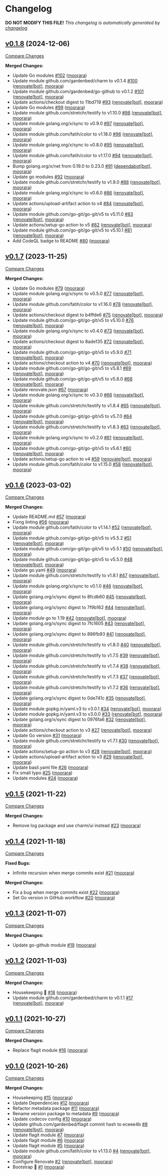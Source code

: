 # Changelog

**DO NOT MODIFY THIS FILE!**
*This changelog is automatically generated by [changelog](https://github.com/gardenbed/changelog)*


## [v0.1.8](https://github.com/gardenbed/changelog/tree/v0.1.8) (2024-12-06)

[Compare Changes](https://github.com/gardenbed/changelog/compare/v0.1.7...v0.1.8)

**Merged Changes:**

  - Update Go modules [#102](https://github.com/gardenbed/changelog/pull/102) ([moorara](https://github.com/moorara))
  - Update module github.com/gardenbed/charm to v0.1.4 [#100](https://github.com/gardenbed/changelog/pull/100) ([renovate[bot]](https://github.com/apps/renovate), [moorara](https://github.com/moorara))
  - Update module github.com/gardenbed/go-github to v0.1.2 [#101](https://github.com/gardenbed/changelog/pull/101) ([renovate[bot]](https://github.com/apps/renovate), [moorara](https://github.com/moorara))
  - Update actions/checkout digest to 11bd719 [#93](https://github.com/gardenbed/changelog/pull/93) ([renovate[bot]](https://github.com/apps/renovate), [moorara](https://github.com/moorara))
  - Update Go modules [#99](https://github.com/gardenbed/changelog/pull/99) ([moorara](https://github.com/moorara))
  - Update module github.com/stretchr/testify to v1.10.0 [#98](https://github.com/gardenbed/changelog/pull/98) ([renovate[bot]](https://github.com/apps/renovate), [moorara](https://github.com/moorara))
  - Update module golang.org/x/sync to v0.9.0 [#97](https://github.com/gardenbed/changelog/pull/97) ([renovate[bot]](https://github.com/apps/renovate), [moorara](https://github.com/moorara))
  - Update module github.com/fatih/color to v1.18.0 [#96](https://github.com/gardenbed/changelog/pull/96) ([renovate[bot]](https://github.com/apps/renovate), [moorara](https://github.com/moorara))
  - Update module golang.org/x/sync to v0.8.0 [#95](https://github.com/gardenbed/changelog/pull/95) ([renovate[bot]](https://github.com/apps/renovate), [moorara](https://github.com/moorara))
  - Update module github.com/fatih/color to v1.17.0 [#94](https://github.com/gardenbed/changelog/pull/94) ([renovate[bot]](https://github.com/apps/renovate), [moorara](https://github.com/moorara))
  - Bump golang.org/x/net from 0.19.0 to 0.23.0 [#91](https://github.com/gardenbed/changelog/pull/91) ([dependabot[bot]](https://github.com/apps/dependabot), [moorara](https://github.com/moorara))
  - Update go modules [#92](https://github.com/gardenbed/changelog/pull/92) ([moorara](https://github.com/moorara))
  - Update module github.com/stretchr/testify to v1.9.0 [#88](https://github.com/gardenbed/changelog/pull/88) ([renovate[bot]](https://github.com/apps/renovate), [moorara](https://github.com/moorara))
  - Update module golang.org/x/sync to v0.6.0 [#86](https://github.com/gardenbed/changelog/pull/86) ([renovate[bot]](https://github.com/apps/renovate), [moorara](https://github.com/moorara))
  - Update actions/upload-artifact action to v4 [#84](https://github.com/gardenbed/changelog/pull/84) ([renovate[bot]](https://github.com/apps/renovate), [moorara](https://github.com/moorara))
  - Update module github.com/go-git/go-git/v5 to v5.11.0 [#83](https://github.com/gardenbed/changelog/pull/83) ([renovate[bot]](https://github.com/apps/renovate), [moorara](https://github.com/moorara))
  - Update actions/setup-go action to v5 [#82](https://github.com/gardenbed/changelog/pull/82) ([renovate[bot]](https://github.com/apps/renovate), [moorara](https://github.com/moorara))
  - Update module github.com/go-git/go-git/v5 to v5.10.1 [#81](https://github.com/gardenbed/changelog/pull/81) ([renovate[bot]](https://github.com/apps/renovate), [moorara](https://github.com/moorara))
  - Add CodeQL badge to README [#80](https://github.com/gardenbed/changelog/pull/80) ([moorara](https://github.com/moorara))


## [v0.1.7](https://github.com/gardenbed/changelog/tree/v0.1.7) (2023-11-25)

[Compare Changes](https://github.com/gardenbed/changelog/compare/v0.1.6...v0.1.7)

**Merged Changes:**

  - Update Go modules [#79](https://github.com/gardenbed/changelog/pull/79) ([moorara](https://github.com/moorara))
  - Update module golang.org/x/sync to v0.5.0 [#77](https://github.com/gardenbed/changelog/pull/77) ([renovate[bot]](https://github.com/apps/renovate), [moorara](https://github.com/moorara))
  - Update module github.com/fatih/color to v1.16.0 [#78](https://github.com/gardenbed/changelog/pull/78) ([renovate[bot]](https://github.com/apps/renovate), [moorara](https://github.com/moorara))
  - Update actions/checkout digest to b4ffde6 [#75](https://github.com/gardenbed/changelog/pull/75) ([renovate[bot]](https://github.com/apps/renovate), [moorara](https://github.com/moorara))
  - Update module github.com/go-git/go-git/v5 to v5.10.0 [#76](https://github.com/gardenbed/changelog/pull/76) ([renovate[bot]](https://github.com/apps/renovate), [moorara](https://github.com/moorara))
  - Update module golang.org/x/sync to v0.4.0 [#73](https://github.com/gardenbed/changelog/pull/73) ([renovate[bot]](https://github.com/apps/renovate), [moorara](https://github.com/moorara))
  - Update actions/checkout digest to 8ade135 [#72](https://github.com/gardenbed/changelog/pull/72) ([renovate[bot]](https://github.com/apps/renovate), [moorara](https://github.com/moorara))
  - Update module github.com/go-git/go-git/v5 to v5.9.0 [#71](https://github.com/gardenbed/changelog/pull/71) ([renovate[bot]](https://github.com/apps/renovate), [moorara](https://github.com/moorara))
  - Update actions/checkout action to v4 [#70](https://github.com/gardenbed/changelog/pull/70) ([renovate[bot]](https://github.com/apps/renovate), [moorara](https://github.com/moorara))
  - Update module github.com/go-git/go-git/v5 to v5.8.1 [#69](https://github.com/gardenbed/changelog/pull/69) ([renovate[bot]](https://github.com/apps/renovate), [moorara](https://github.com/moorara))
  - Update module github.com/go-git/go-git/v5 to v5.8.0 [#68](https://github.com/gardenbed/changelog/pull/68) ([renovate[bot]](https://github.com/apps/renovate), [moorara](https://github.com/moorara))
  - Update renovate.json [#67](https://github.com/gardenbed/changelog/pull/67) ([moorara](https://github.com/moorara))
  - Update module golang.org/x/sync to v0.3.0 [#66](https://github.com/gardenbed/changelog/pull/66) ([renovate[bot]](https://github.com/apps/renovate), [moorara](https://github.com/moorara))
  - Update module github.com/stretchr/testify to v1.8.4 [#65](https://github.com/gardenbed/changelog/pull/65) ([renovate[bot]](https://github.com/apps/renovate), [moorara](https://github.com/moorara))
  - Update module github.com/go-git/go-git/v5 to v5.7.0 [#64](https://github.com/gardenbed/changelog/pull/64) ([renovate[bot]](https://github.com/apps/renovate), [moorara](https://github.com/moorara))
  - Update module github.com/stretchr/testify to v1.8.3 [#63](https://github.com/gardenbed/changelog/pull/63) ([renovate[bot]](https://github.com/apps/renovate), [moorara](https://github.com/moorara))
  - Update module golang.org/x/sync to v0.2.0 [#61](https://github.com/gardenbed/changelog/pull/61) ([renovate[bot]](https://github.com/apps/renovate), [moorara](https://github.com/moorara))
  - Update module github.com/go-git/go-git/v5 to v5.6.1 [#60](https://github.com/gardenbed/changelog/pull/60) ([renovate[bot]](https://github.com/apps/renovate), [moorara](https://github.com/moorara))
  - Update actions/setup-go action to v4 [#59](https://github.com/gardenbed/changelog/pull/59) ([renovate[bot]](https://github.com/apps/renovate), [moorara](https://github.com/moorara))
  - Update module github.com/fatih/color to v1.15.0 [#58](https://github.com/gardenbed/changelog/pull/58) ([renovate[bot]](https://github.com/apps/renovate), [moorara](https://github.com/moorara))


## [v0.1.6](https://github.com/gardenbed/changelog/tree/v0.1.6) (2023-03-02)

[Compare Changes](https://github.com/gardenbed/changelog/compare/v0.1.5...v0.1.6)

**Merged Changes:**

  - Update README.md [#57](https://github.com/gardenbed/changelog/pull/57) ([moorara](https://github.com/moorara))
  - Fixng linting [#56](https://github.com/gardenbed/changelog/pull/56) ([moorara](https://github.com/moorara))
  - Update module github.com/fatih/color to v1.14.1 [#52](https://github.com/gardenbed/changelog/pull/52) ([renovate[bot]](https://github.com/apps/renovate), [moorara](https://github.com/moorara))
  - Update module github.com/go-git/go-git/v5 to v5.5.2 [#51](https://github.com/gardenbed/changelog/pull/51) ([renovate[bot]](https://github.com/apps/renovate), [moorara](https://github.com/moorara))
  - Update module github.com/go-git/go-git/v5 to v5.5.1 [#50](https://github.com/gardenbed/changelog/pull/50) ([renovate[bot]](https://github.com/apps/renovate), [moorara](https://github.com/moorara))
  - Update module github.com/go-git/go-git/v5 to v5.5.0 [#48](https://github.com/gardenbed/changelog/pull/48) ([renovate[bot]](https://github.com/apps/renovate), [moorara](https://github.com/moorara))
  - Update go.yaml [#49](https://github.com/gardenbed/changelog/pull/49) ([moorara](https://github.com/moorara))
  - Update module github.com/stretchr/testify to v1.8.1 [#47](https://github.com/gardenbed/changelog/pull/47) ([renovate[bot]](https://github.com/apps/renovate), [moorara](https://github.com/moorara))
  - Update module golang.org/x/sync to v0.1.0 [#46](https://github.com/gardenbed/changelog/pull/46) ([renovate[bot]](https://github.com/apps/renovate), [moorara](https://github.com/moorara))
  - Update golang.org/x/sync digest to 8fcdb60 [#45](https://github.com/gardenbed/changelog/pull/45) ([renovate[bot]](https://github.com/apps/renovate), [moorara](https://github.com/moorara))
  - Update golang.org/x/sync digest to 7f9b162 [#44](https://github.com/gardenbed/changelog/pull/44) ([renovate[bot]](https://github.com/apps/renovate), [moorara](https://github.com/moorara))
  - Update module go to 1.19 [#42](https://github.com/gardenbed/changelog/pull/42) ([renovate[bot]](https://github.com/apps/renovate), [moorara](https://github.com/moorara))
  - Update golang.org/x/sync digest to 7fc1605 [#43](https://github.com/gardenbed/changelog/pull/43) ([renovate[bot]](https://github.com/apps/renovate), [moorara](https://github.com/moorara))
  - Update golang.org/x/sync digest to 886fb93 [#41](https://github.com/gardenbed/changelog/pull/41) ([renovate[bot]](https://github.com/apps/renovate), [moorara](https://github.com/moorara))
  - Update module github.com/stretchr/testify to v1.8.0 [#40](https://github.com/gardenbed/changelog/pull/40) ([renovate[bot]](https://github.com/apps/renovate), [moorara](https://github.com/moorara))
  - Update module github.com/stretchr/testify to v1.7.5 [#39](https://github.com/gardenbed/changelog/pull/39) ([renovate[bot]](https://github.com/apps/renovate), [moorara](https://github.com/moorara))
  - Update module github.com/stretchr/testify to v1.7.4 [#38](https://github.com/gardenbed/changelog/pull/38) ([renovate[bot]](https://github.com/apps/renovate), [moorara](https://github.com/moorara))
  - Update module github.com/stretchr/testify to v1.7.3 [#37](https://github.com/gardenbed/changelog/pull/37) ([renovate[bot]](https://github.com/apps/renovate), [moorara](https://github.com/moorara))
  - Update module github.com/stretchr/testify to v1.7.2 [#36](https://github.com/gardenbed/changelog/pull/36) ([renovate[bot]](https://github.com/apps/renovate), [moorara](https://github.com/moorara))
  - Update golang.org/x/sync digest to 0de741c [#35](https://github.com/gardenbed/changelog/pull/35) ([renovate[bot]](https://github.com/apps/renovate), [moorara](https://github.com/moorara))
  - Update module gopkg.in/yaml.v3 to v3.0.1 [#34](https://github.com/gardenbed/changelog/pull/34) ([renovate[bot]](https://github.com/apps/renovate), [moorara](https://github.com/moorara))
  - Update module gopkg.in/yaml.v3 to v3.0.0 [#33](https://github.com/gardenbed/changelog/pull/33) ([renovate[bot]](https://github.com/apps/renovate), [moorara](https://github.com/moorara))
  - Update golang.org/x/sync digest to 0976fa6 [#32](https://github.com/gardenbed/changelog/pull/32) ([renovate[bot]](https://github.com/apps/renovate), [moorara](https://github.com/moorara))
  - Update actions/checkout action to v3 [#27](https://github.com/gardenbed/changelog/pull/27) ([renovate[bot]](https://github.com/apps/renovate), [moorara](https://github.com/moorara))
  - Update Go version [#31](https://github.com/gardenbed/changelog/pull/31) ([moorara](https://github.com/moorara))
  - Update module github.com/stretchr/testify to v1.7.1 [#30](https://github.com/gardenbed/changelog/pull/30) ([renovate[bot]](https://github.com/apps/renovate), [moorara](https://github.com/moorara))
  - Update actions/setup-go action to v3 [#28](https://github.com/gardenbed/changelog/pull/28) ([renovate[bot]](https://github.com/apps/renovate), [moorara](https://github.com/moorara))
  - Update actions/upload-artifact action to v3 [#29](https://github.com/gardenbed/changelog/pull/29) ([renovate[bot]](https://github.com/apps/renovate), [moorara](https://github.com/moorara))
  - Update basil.yaml file [#26](https://github.com/gardenbed/changelog/pull/26) ([moorara](https://github.com/moorara))
  - Fix small typo [#25](https://github.com/gardenbed/changelog/pull/25) ([moorara](https://github.com/moorara))
  - Update modules [#24](https://github.com/gardenbed/changelog/pull/24) ([moorara](https://github.com/moorara))


## [v0.1.5](https://github.com/gardenbed/changelog/tree/v0.1.5) (2021-11-22)

[Compare Changes](https://github.com/gardenbed/changelog/compare/v0.1.4...v0.1.5)

**Merged Changes:**

  - Remove log package and use charm/ui instead [#23](https://github.com/gardenbed/changelog/pull/23) ([moorara](https://github.com/moorara))


## [v0.1.4](https://github.com/gardenbed/changelog/tree/v0.1.4) (2021-11-18)

[Compare Changes](https://github.com/gardenbed/changelog/compare/v0.1.3...v0.1.4)

**Fixed Bugs:**

  - Infinite recursion when merge commits exist [#21](https://github.com/gardenbed/changelog/issues/21) ([moorara](https://github.com/moorara))

**Merged Changes:**

  - Fix a bug when merge commits exist [#22](https://github.com/gardenbed/changelog/pull/22) ([moorara](https://github.com/moorara))
  - Set Go version in GitHub workflow [#20](https://github.com/gardenbed/changelog/pull/20) ([moorara](https://github.com/moorara))


## [v0.1.3](https://github.com/gardenbed/changelog/tree/v0.1.3) (2021-11-07)

[Compare Changes](https://github.com/gardenbed/changelog/compare/v0.1.2...v0.1.3)

**Merged Changes:**

  - Update go-github module [#19](https://github.com/gardenbed/changelog/pull/19) ([moorara](https://github.com/moorara))


## [v0.1.2](https://github.com/gardenbed/changelog/tree/v0.1.2) (2021-11-03)

[Compare Changes](https://github.com/gardenbed/changelog/compare/v0.1.1...v0.1.2)

**Merged Changes:**

  - Housekeeping 🧹 [#18](https://github.com/gardenbed/changelog/pull/18) ([moorara](https://github.com/moorara))
  - Update module github.com/gardenbed/charm to v0.1.1 [#17](https://github.com/gardenbed/changelog/pull/17) ([renovate[bot]](https://github.com/apps/renovate), [moorara](https://github.com/moorara))


## [v0.1.1](https://github.com/gardenbed/changelog/tree/v0.1.1) (2021-10-27)

[Compare Changes](https://github.com/gardenbed/changelog/compare/v0.1.0...v0.1.1)

**Merged Changes:**

  - Replace flagit module [#16](https://github.com/gardenbed/changelog/pull/16) ([moorara](https://github.com/moorara))


## [v0.1.0](https://github.com/gardenbed/changelog/tree/v0.1.0) (2021-10-26)

[Compare Changes](https://github.com/gardenbed/changelog/compare/35700b8ec920e12faa483c474dd15124f0d34daf...v0.1.0)

**Merged Changes:**

  - Housekeeping [#15](https://github.com/gardenbed/changelog/pull/15) ([moorara](https://github.com/moorara))
  - Update Dependencies [#12](https://github.com/gardenbed/changelog/pull/12) ([moorara](https://github.com/moorara))
  - Refactor metadata package [#11](https://github.com/gardenbed/changelog/pull/11) ([moorara](https://github.com/moorara))
  - Rename version package to metadata [#9](https://github.com/gardenbed/changelog/pull/9) ([moorara](https://github.com/moorara))
  - Update codecov config [#10](https://github.com/gardenbed/changelog/pull/10) ([moorara](https://github.com/moorara))
  - Update github.com/gardenbed/flagit commit hash to eceee4b [#8](https://github.com/gardenbed/changelog/pull/8) ([renovate[bot]](https://github.com/apps/renovate), [moorara](https://github.com/moorara))
  - Update flagit module [#7](https://github.com/gardenbed/changelog/pull/7) ([moorara](https://github.com/moorara))
  - Update flagit module [#6](https://github.com/gardenbed/changelog/pull/6) ([moorara](https://github.com/moorara))
  - Update flagit module [#5](https://github.com/gardenbed/changelog/pull/5) ([moorara](https://github.com/moorara))
  - Update module github.com/fatih/color to v1.13.0 [#4](https://github.com/gardenbed/changelog/pull/4) ([renovate[bot]](https://github.com/apps/renovate), [moorara](https://github.com/moorara))
  - Configure Renovate [#2](https://github.com/gardenbed/changelog/pull/2) ([renovate[bot]](https://github.com/apps/renovate), [moorara](https://github.com/moorara))
  - Bootstrap 🚀 [#1](https://github.com/gardenbed/changelog/pull/1) ([moorara](https://github.com/moorara))


